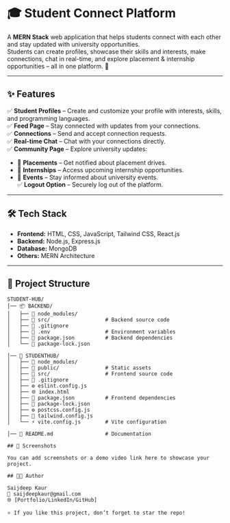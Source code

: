 # 🎓 Student Connect Platform

A **MERN Stack** web application that helps students connect with each other and stay updated with university opportunities.  
Students can create profiles, showcase their skills and interests, make connections, chat in real-time, and explore placement & internship opportunities – all in one platform. 🚀  

---

## ✨ Features

✅ **Student Profiles** – Create and customize your profile with interests, skills, and programming languages.  
✅ **Feed Page** – Stay connected with updates from your connections.  
✅ **Connections** – Send and accept connection requests.  
✅ **Real-time Chat** – Chat with your connections directly.  
✅ **Community Page** – Explore university updates:  
   - 📌 **Placements** – Get notified about placement drives.  
   - 💼 **Internships** – Access upcoming internship opportunities.  
   - 🎉 **Events** – Stay informed about university events.  
✅ **Logout Option** – Securely log out of the platform.  

---

## 🛠️ Tech Stack

- **Frontend:** HTML, CSS, JavaScript, Tailwind CSS, React.js  
- **Backend:** Node.js, Express.js  
- **Database:** MongoDB  
- **Others:** MERN Architecture  

---

## 📂 Project Structure
```text
STUDENT-HUB/
│── 📦 BACKEND/  
│   ├── 📁 node_modules/  
│   ├── 📁 src/                  # Backend source code  
│   ├── 📄 .gitignore  
│   ├── 🔐 .env                  # Environment variables  
│   ├── 📄 package.json          # Backend dependencies  
│   └── 📄 package-lock.json  

│── 🎨 STUDENTHUB/  
│   ├── 📁 node_modules/  
│   ├── 📁 public/               # Static assets  
│   ├── 📁 src/                  # Frontend source code  
│   ├── 📄 .gitignore  
│   ├── ⚙️ eslint.config.js  
│   ├── 🌐 index.html  
│   ├── 📄 package.json          # Frontend dependencies  
│   ├── 📄 package-lock.json  
│   ├── ⚙️ postcss.config.js  
│   ├── 🎨 tailwind.config.js  
│   └── ⚡ vite.config.js        # Vite configuration  

│── 📘 README.md                 # Documentation  

## 📸 Screenshots 

You can add screenshots or a demo video link here to showcase your project.

## 👩‍💻 Author

Saijdeep Kaur
📧 saijdeepkaur@gmail.com
🌐 [Portfolio/LinkedIn/GitHub]

⭐ If you like this project, don’t forget to star the repo!

